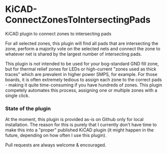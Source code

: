 # KiCAD-ConnectZonesToIntersectingPads
KiCAD plugin to connect zones to intersecting pads

For all selected zones, this plugin will find all pads that are intersecting the zone, perform a majority vote on the selected nets and connect the zone to whatever net is shared by the largest number of intersecting pads.

This plugin is *not* intended to be used for your bog-standard GND fill zone, but for thermal relief zones for LEDs or high-current "zones used as thick traces" which are prevalent in higher power SMPS, for example. For those boards, it is often extremely tedious to assign each zone to the correct pads - making it quite time-consuming if you have hundreds of zones. This plugin competely automates this process, assigning one or multiple zones with a single click.

### State of the plugin

At the moment, this plugin is provided as-is on Github only for local installation. The reason for this is purely that I currently don't have time to make this into a "proper" published KiCAD plugin (it might happen in the future, depending on how often I use this plugin).

Pull requests are always welcome & encouraged.
